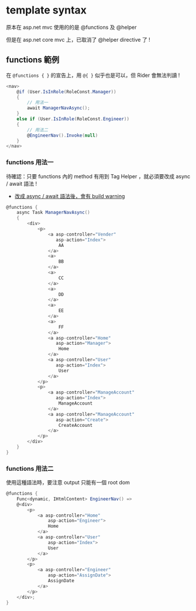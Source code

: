 # template syntax

原本在 asp.net mvc 使用的的是 @functions 及 @helper

但是在 asp.net core mvc 上，已取消了 @helper directive 了 !

## functions 範例

在 `@functions { }` 的宣告上，用 `@{ }` 似乎也是可以，但 Rider 會無法判讀 !

```csharp
<nav>
    @if (User.IsInRole(RoleConst.Manager))
    {
        // 用法一
        await ManagerNavAsync();
    }
    else if (User.IsInRole(RoleConst.Engineer))
    {
        // 用法二
        @EngineerNav().Invoke(null)
    }
</nav>
```

### functions 用法一

待確認：只要 functions 內的 method 有用到 Tag Helper ，就必須要改成 async / await 語法 !

-   [改成 async / await 語法後，會有 build warning](https://github.com/dotnet/aspnetcore/issues/20055)

```csharp
@functions {
    async Task ManagerNavAsync()
    {
        <div>
            <p>
                <a asp-controller="Vender"
                   asp-action="Index">
                    AA
                </a>
                <a>
                    BB
                </a>
                <a>
                    CC
                </a>
                <a>
                    DD
                </a>
                <a>
                    EE
                </a>
                <a>
                    FF
                </a>
                <a asp-controller="Home"
                   asp-action="Manager">
                    Home
                </a>
                <a asp-controller="User"
                   asp-action="Index">
                    User
                </a>
            </p>
            <p>
                <a asp-controller="ManageAccount"
                   asp-action="Index">
                    ManageAccount
                </a>
                <a asp-controller="ManageAccount"
                   asp-action="Create">
                    CreateAccount
                </a>
            </p>
        </div>
    }
}
```

### functions 用法二

使用這種語法時，要注意 output 只能有一個 root dom

```csharp
@functions {
    Func<dynamic, IHtmlContent> EngineerNav() =>
    @<div>
        <p>
            <a asp-controller="Home"
                asp-action="Engineer">
                Home
            </a>
            <a asp-controller="User"
                asp-action="Index">
                User
            </a>
        </p>
        <p>
            <a asp-controller="Engineer"
                asp-action="AssignDate">
                AssignDate
            </a>
        </p>
    </div>;
}
```
